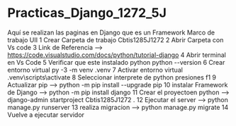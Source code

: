 # Practicas_Django_1272_5J
Aquí se realizan las paginas en Django que es un Framework Marco de trabajo UII
1 Crear Carpeta de trabajo Cbtis1285J1272
2 Abrir Carpeta con Vs code 
3 Link de Referencia --> https://code.visualstudio.com/docs/python/tutorial-django
4 Abrir terminal en Vs Code
5 Verificar que este instalado python python --version
6 Crear entorno virtual py -3 -m venv .venv
7 Activar entorno virtual .venv\scripts\activate
8 Seleccionar interprete de python  presiones f1
9 Actualizar pip --> python -m pip install --upgrade pip
10 instalar Framework de Django --> python -m pip install django
11 Crear el proyectoen python --> django-admin startproject Cbtis1285J1272 .
12 Ejecutar el server --> python manage.py runserver
13 realiza migracion --> python manage.py migrate
14 Vuelve a ejecutar servidor
